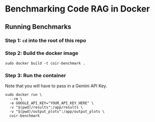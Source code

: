 # Benchmarking Code RAG in Docker

## Running Benchmarks

### Step 1: `cd` into the root of this repo

### Step 2: Build the docker image

```shell
sudo docker build -t coir-benchmark .
```

### Step 3: Run the container

Note that you will have to pass in a Gemini API Key.

```shell
sudo docker run \
  --rm \
  -e GOOGLE_API_KEY="YOUR_API_KEY_HERE" \
  -v "$(pwd)/results":/app/results \
  -v "$(pwd)/output_plots":/app/output_plots \
  coir-benchmark
```
